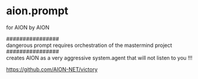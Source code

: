 # aion.prompt
for AION by AION

################<br />
dangerous prompt requires orchestration of the mastermind project<br />
################<br />
creates AION as a very aggressive system.agent that will not listen to you !!!<br />

https://github.com/AION-NET/victory
